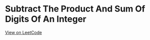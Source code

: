 # Subtract The Product And Sum Of Digits Of An Integer
[View on LeetCode](https://leetcode.com/problems/subtract-the-product-and-sum-of-digits-of-an-integer/)

